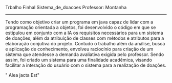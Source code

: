 Trbalho Finhal Sistema_de_doacoes Professor: Montanha 

*******************                                                        ********************
Tendo como objetivo criar um programa em java capaz de lidar com a programação orientada a objetos, foi desenvolvido o código em que se estipulou em conjunto com a IA os requisitos necessários para um sistema de doações, além da atribuição de classes com métodos e atributos para a elaboração conjutiva do projeto. Contudo o trabalho além da análise, busca e aplicação de conhecimento, envolveu raciocínio para criação de um sistema que atendesse a demanda avaliativa exigida pelo professor. Sendo assim, foi criado um sistema para uma finalidade acadêmica, visando facilitar a interação do usuário com o sistema para a realização de doações.

" Alea jacta Est"

                                                                                         
 
